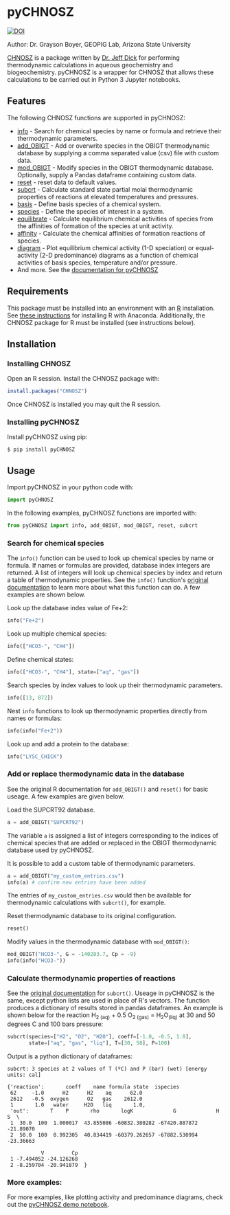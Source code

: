 # pyCHNOSZ

[![DOI](https://zenodo.org/badge/DOI/10.5281/zenodo.11406142.svg)](https://doi.org/10.5281/zenodo.11406142)

Author: Dr. Grayson Boyer, GEOPIG Lab, Arizona State University

[CHNOSZ](https://www.chnosz.net/) is a package written by [Dr. Jeff Dick](https://chnosz.net/jeff/) for performing thermodynamic calculations in aqueous geochemistry and biogeochemistry. pyCHNOSZ is a wrapper for CHNOSZ that allows these calculations to be carried out in Python 3 Jupyter notebooks.

## Features

The following CHNOSZ functions are supported in pyCHNOSZ:

- [info](https://chnosz.net/manual/info.html) - Search for chemical species by name or formula and retrieve their thermodynamic parameters.
- [add_OBIGT](https://chnosz.net/manual/add.OBIGT.html) - Add or overwrite species in the OBIGT thermodynamic database by supplying a comma separated value (csv) file with custom data.
- [mod_OBIGT](https://chnosz.net/manual/add.OBIGT.html) - Modify species in the OBIGT thermodynamic database. Optionally, supply a Pandas dataframe containing custom data.
- [reset](https://chnosz.net/manual/thermo.html) - reset data to default values.
- [subcrt](https://chnosz.net/manual/subcrt.html) - Calculate standard state partial molal thermodynamic properties of reactions at elevated temperatures and pressures.
- [basis](https://chnosz.net/manual/basis.html) - Define basis species of a chemical system.
- [species](https://chnosz.net/manual/species.html) - Define the species of interest in a system.
- [equilibrate](https://chnosz.net/manual/equilibrate.html) - Calculate equilibrium chemical activities of species from the affinities of formation of the species at unit activity.
- [affinity](https://chnosz.net/manual/affinity.html) - Calculate the chemical affinities of formation reactions of species.
- [diagram](https://chnosz.net/manual/diagram.html) - Plot equilibrium chemical activity (1-D speciation) or equal-activity (2-D predominance) diagrams as a function of chemical activities of basis species, temperature and/or pressure.
- And more. See the [documentation for pyCHNOSZ](https://worm-portal.asu.edu/pyCHNOSZ-docs/fun.html)


## Requirements

This package must be installed into an environment with an [R](https://www.r-project.org/) installation. See [these instructions](https://docs.anaconda.com/anaconda/user-guide/tasks/using-r-language/) for installing R with Anaconda. Additionally, the CHNOSZ package for R must be installed (see instructions below).

## Installation

### Installing CHNOSZ

Open an R session. Install the CHNOSZ package with:

```r
install.packages("CHNOSZ")
```

Once CHNOSZ is installed you may quit the R session.

### Installing pyCHNOSZ

Install pyCHNOSZ using pip:

```
$ pip install pyCHNOSZ
```

## Usage

Import pyCHNOSZ in your python code with:
```python
import pyCHNOSZ
```

In the following examples, pyCHNOSZ functions are imported with:
```python
from pyCHNOSZ import info, add_OBIGT, mod_OBIGT, reset, subcrt
```

### Search for chemical species

The `info()` function can be used to look up chemical species by name or formula. If names or formulas are provided, database index integers are returned. A list of integers will look up chemical species by index and return a table of thermodynamic properties. See the `info()` function's [original documentation](https://chnosz.net/manual/info.html) to learn more about what this function can do. A few examples are shown below.

Look up the database index value of Fe+2:

```python
info("Fe+2")
```

Look up multiple chemical species:

```python
info(["HCO3-", "CH4"])
```

Define chemical states:

```python
info(["HCO3-", "CH4"], state=["aq", "gas"])
```

Search species by index values to look up their thermodynamic parameters.

```python
info([13, 872])
```

Nest `info` functions to look up thermodynamic properties directly from names or formulas:

```python
info(info("Fe+2"))
```

Look up and add a protein to the database:

```python
info("LYSC_CHICK")
```

### Add or replace thermodynamic data in the database

See the original R documentation for `add_OBIGT()` and `reset()` for basic useage. A few examples are given below.

Load the SUPCRT92 database.

```python
a = add_OBIGT("SUPCRT92")
```

The variable `a` is assigned a list of integers corresponding to the indices of chemical species that are added or replaced in the OBIGT thermodynamic database used by pyCHNOSZ.

It is possible to add a custom table of thermodynamic parameters.

```python
a = add_OBIGT("my_custom_entries.csv")
info(a) # confirm new entries have been added
```

The entries of `my_custom_entries.csv` would then be available for thermodynamic calculations with `subcrt()`, for example.

Reset thermodynamic database to its original configuration.

```python
reset()
```

Modify values in the thermodynamic database with `mod_OBIGT()`:

```python
mod_OBIGT("HCO3-", G = -140283.7, Cp = -9)
info(info("HCO3-"))
```

### Calculate thermodynamic properties of reactions

See the [original documentation](https://chnosz.net/manual/subcrt.html) for `subcrt()`. Useage in pyCHNOSZ is the same, except python lists are used in place of R's vectors. The function produces a dictionary of results stored in pandas dataframes. An example is shown below for the reaction H<sub>2 (aq)</sub> + 0.5 O<sub>2 (gas)</sub> = H<sub>2</sub>O<sub>(liq)</sub> at 30 and 50 degrees C and 100 bars pressure:

```python
subcrt(species=["H2", "O2", "H2O"], coeff=[-1.0, -0.5, 1.0],
       state=["aq", "gas", "liq"], T=[30, 50], P=100)
```

Output is a python dictionary of dataframes:
```
subcrt: 3 species at 2 values of T (ºC) and P (bar) (wet) [energy units: cal]

{'reaction':       coeff    name formula state  ispecies
 62     -1.0      H2      H2    aq      62.0
 2612   -0.5  oxygen      O2   gas    2612.0
 1       1.0   water     H2O   liq       1.0,
 'out':       T    P       rho       logK             G             H         S  \
 1  30.0  100  1.000017  43.855086 -60832.380282 -67420.887872 -21.89070   
 2  50.0  100  0.992305  40.834419 -60379.262657 -67882.530994 -23.36663   
 
           V         Cp  
 1 -7.494052 -24.126268  
 2 -8.259704 -20.941879  }
```

### More examples:

For more examples, like plotting activity and predominance diagrams, check out the [pyCHNOSZ demo notebook](https://nbviewer.org/github/worm-portal/pyCHNOSZ/blob/master/test/pyCHNOSZ-demo.ipynb).
